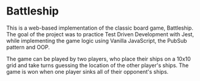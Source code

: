 # Battleship

This is a web-based implementation of the classic board game, Battleship. The goal of the project was to practice Test Driven Development with Jest, while implementing the game logic using Vanilla JavaScript, the PubSub pattern and OOP.


The game can be played by two players, who place their ships on a 10x10 grid and take turns guessing the location of the other player's ships. The game is won when one player sinks all of their opponent's ships.
